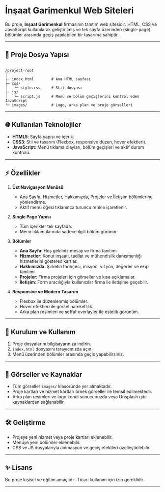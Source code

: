 # İnşaat Garimenkul Web Siteleri

Bu proje, **İnşaat Garimenkul** firmasının tanıtım web sitesidir. HTML, CSS ve JavaScript kullanılarak geliştirilmiş ve tek sayfa üzerinden (single-page) bölümler arasında geçiş yapılabilen bir tasarıma sahiptir.

---

## 📂 Proje Dosya Yapısı

```

/project-root
│
├─ index.html        # Ana HTML sayfası
├─ css/
│   └─ style.css     # Stil dosyası
├─ js/
│   └─ script.js     # Menü ve bölüm geçişlerini kontrol eden JavaScript
└─ images/           # Logo, arka plan ve proje görselleri

```

---

## 🌐 Kullanılan Teknolojiler

- **HTML5**: Sayfa yapısı ve içerik.
- **CSS3**: Stil ve tasarım (Flexbox, responsive düzen, hover efektleri).
- **JavaScript**: Menü tıklama olayları, bölüm geçişleri ve aktif durum kontrolü.

---

## ⚡ Özellikler

1. **Üst Navigasyon Menüsü**
   - Ana Sayfa, Hizmetler, Hakkımızda, Projeler ve İletişim bölümlerine yönlendirme.
   - Aktif menü öğesi tıklanınca turuncu renkle işaretlenir.

2. **Single Page Yapısı**
   - Tüm içerikler tek sayfada.
   - Menü tıklamalarında sadece ilgili bölüm görünür.

3. **Bölümler**
   - **Ana Sayfa**: Hoş geldiniz mesajı ve firma tanıtımı.
   - **Hizmetler**: Konut inşaatı, tadilat ve mühendislik danışmanlığı hizmetlerini gösteren kartlar.
   - **Hakkımızda**: Şirketin tarihçesi, misyon, vizyon, değerler ve ekip tanıtımı.
   - **Projeler**: Firma projeleri için görseller ve kısa açıklamalar.
   - **İletişim**: Form aracılığıyla kullanıcılar firma ile iletişime geçebilir.

4. **Responsive ve Modern Tasarım**
   - Flexbox ile düzenlenmiş bölümler.
   - Hover efektleri ile görsel hareketlilik.
   - Arka plan resimleri ve şeffaf overlayler ile estetik görünüm.

---

## 🚀 Kurulum ve Kullanım

1. Proje dosyalarını bilgisayarınıza indirin.
2. `index.html` dosyasını tarayıcınızda açın.
3. Menü üzerinden bölümler arasında geçiş yapabilirsiniz.

---

## 🎨 Görseller ve Kaynaklar

- Tüm görseller `images/` klasöründe yer almaktadır.
- Proje kartları ve hizmet kartları örnek görseller ile temsil edilmektedir.
- Arka plan resimleri ve logo kendi sunucunuzda veya Unsplash gibi kaynaklardan sağlanabilir.

---

## 🛠 Geliştirme

- Projeye yeni hizmet veya proje kartları eklenebilir.
- Menüye yeni bölümler eklenebilir.
- CSS ve JS dosyalarıyla animasyon ve geçiş efektleri özelleştirilebilir.

---

## ✨ Lisans

Bu proje kişisel ve eğitim amaçlıdır. Ticari kullanım için izin gereklidir.

---
```


